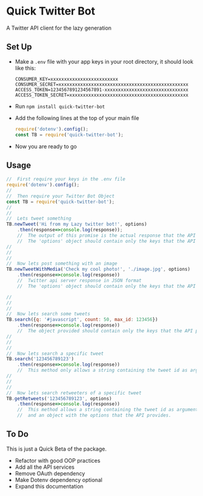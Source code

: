 # Quick Twitter Bot

A Twitter API client for the lazy generation

## Set Up

* Make a `.env` file with your app keys in your root directory, it should look like this:

    ```shell
    CONSUMER_KEY=xxxxxxxxxxxxxxxxxxxxxxxxx
    CONSUMER_SECRET=xxxxxxxxxxxxxxxxxxxxxxxxxxxxxxxxxxxxxxxxxxxxxxxx
    ACCESS_TOKEN=1234567891234567891-xxxxxxxxxxxxxxxxxxxxxxxxxxxxxxx
    ACCESS_TOKEN_SECRET=xxxxxxxxxxxxxxxxxxxxxxxxxxxxxxxxxxxxxxxxxxxx
    ```

* Run `npm install quick-twitter-bot`

* Add the following lines at the top of your main file

    ```js
    require('dotenv').config();
    const TB = require('quick-twitter-bot');
    ```

* Now you are ready to go

## Usage

```js
//  First require your keys in the .env file
require('dotenv').config();
//
//  Then require your Twitter Bot Object
const TB = require('quick-twitter-bot');
//
//
//  Lets tweet something
TB.newTweet('Hi from my Lazy twitter bot!', options)
    .then(response=>console.log(response));
    //  The output of this promise is the actual response that the API provides, in JSON format.
    //  The 'options' object should contain only the keys that the API provides
//
//
//
//  Now lets post something with an image
TB.newTweetWithMedia('Check my cool photo!', './image.jpg', options)
    .then(response=>console.log(response))
    //  Twitter api server response in JSON format
    //  The 'options' object should contain only the keys that the API provides

//
//
//
//  Now lets search some tweets
TB.search({q: '#javascript', count: 50, max_id: 123456})
    .then(response=>console.log(response))
    //  The object provided should contain only the keys that the API provides
//
//
//
//  Now lets search a specific tweet
TB.search('123456789123')
    .then(response=>console.log(response))
    //  This method only allows a string containing the tweet id as argument
//
//
//
//  Now lets search retweeters of a specific tweet
TB.getRetweets('123456789123', options)
    .then(response=>console.log(response))
    //  This method allows a string containing the tweet id as argument
    //  and an object with the options that the API provides.


```


## To Do
This is just a Quick Beta of the package.

* Refactor with good OOP practices
* Add all the API services
* Remove OAuth dependency
* Make Dotenv dependency optional
* Expand this documentation









